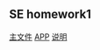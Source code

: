 ## SE homework1
[主文件](https://github.com/gxherror/MutualHelpers/blob/main/app/src/main/java/top/xherror/mutualhelpers/MainActivity.kt)
[APP](https://github.com/gxherror/MutualHelpers/blob/main/app/release/app-release.apk)
[说明](https://xherror.top/post/se/mutual-helpers/)
